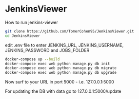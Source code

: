 # JenkinsViewer

How to run jenkins-viewer
```bash
git clone https://github.com/TomerCohen95/JenkinsViewer.git
cd JenkinsViewer
```
edit .env file to enter JENKINS_URL, JENKINS_USERNAME, JENKINS_PASSWORD and JOBS_FOLDER
```bash
docker-compose up --build
docker-compose exec web python manage.py db init
docker-compose exec web python manage.py db migrate
docker-compose exec web python manage.py db upgrade
```

Now surf to your URL in port 5000 - i.e. 127.0.0.1:5000

For updating the DB with data go to 127.0.0.1:5000/update
